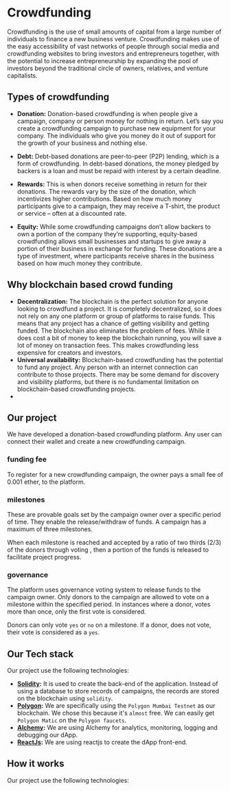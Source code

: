 # Crowdfunding 

Crowdfunding is the use of small amounts of capital from a large number of individuals to finance a new business venture. Crowdfunding makes use of the easy accessibility of vast networks of people through social media and crowdfunding websites to bring investors and entrepreneurs together, with the potential to increase entrepreneurship by expanding the pool of investors beyond the traditional circle of owners, relatives, and venture capitalists.

## Types of crowdfunding

- **Donation:** Donation-based crowdfunding is when people give a campaign, company or person money for nothing in return. Let’s say you create a crowdfunding campaign to purchase new equipment for your company. The individuals who give you money do it out of support for the growth of your business and nothing else.

- **Debt:** Debt-based donations are peer-to-peer (P2P) lending, which is a form of crowdfunding. In debt-based donations, the money pledged by backers is a loan and must be repaid with interest by a certain deadline.

- **Rewards:** This is when donors receive something in return for their donations. The rewards vary by the size of the donation, which incentivizes higher contributions. Based on how much money participants give to a campaign, they may receive a T-shirt, the product or service – often at a discounted rate.

- **Equity:** While some crowdfunding campaigns don’t allow backers to own a portion of the company they’re supporting, equity-based crowdfunding allows small businesses and startups to give away a portion of their business in exchange for funding. These donations are a type of investment, where participants receive shares in the business based on how much money they contribute.

## Why blockchain based crowd funding

- **Decentralization:** The blockchain is the perfect solution for anyone looking to crowdfund a project. It is completely decentralized, so it does not rely on any one platform or group of platforms to raise funds. This means that any project has a chance of getting visibility and getting funded. The blockchain also eliminates the problem of fees. While it does cost a bit of money to keep the blockchain running, you will save a lot of money on transaction fees. This makes crowdfunding less expensive for creators and investors.
- **Universal availability:** Blockchain-based crowdfunding has the potential to fund any project. Any person with an internet connection can contribute to those projects. There may be some demand for discovery and visibility platforms, but there is no fundamental limitation on blockchain-based crowdfunding projects.
- 

## Our project

We have developed a donation-based crowdfunding platform. Any user can connect their wallet and create a new crowdfunding campaign.

### funding fee

To register for a new crowdfunding campaign, the owner pays a small fee of 0.001 ether, to the platform.

### milestones

These are provable goals set by the campaign owner over a specific period of time. They enable the release/withdraw of funds. A campaign has a maximum of three milestones.

When each milestone is reached and accepted by a ratio of two thirds (2/3) of the donors through voting , then a portion of the funds is released to facilitate project progress. 

### governance

The platform uses governance voting system to release funds to the campaign owner. Only donors to the campaign are allowed to vote on a milestone within the specified period. In instances where a donor, votes more than once, only the first vote is considered. 

Donors can only vote `yes` or `no` on a milestone. If a donor, does not vote, their vote is considered as a `yes`.

## Our Tech stack

Our project use the following technologies:

- **[Solidity](https://docs.soliditylang.org/en/v0.8.17/):** It is used to create the back-end of the application. Instead of using a database to store records of campaigns, the records are stored on the blockchain using `solidity`.
- **[Polygon](https://polygon.technology/):** We are specifically using the `Polygon Mumbai Testnet` as our blockchain. We chose this because it's `almost` free. We can easily get `Polygon Matic` on the `Polygon faucets`.
- **[Alchemy](https://www.alchemy.com/):** We are using Alchemy for analytics, monitoring, logging and debugging our dApp.
- **[ReactJs](https://reactjs.org/):** We are using reactjs to create the dApp front-end.

## How it works

Our project use the following technologies:

